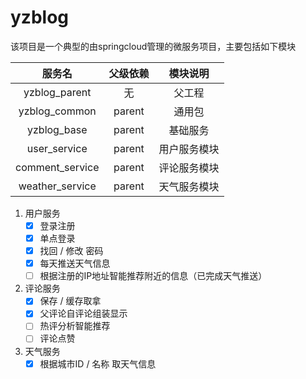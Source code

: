 # yzblog

该项目是一个典型的由springcloud管理的微服务项目，主要包括如下模块

|     服务名      | 父级依赖 |   模块说明   |
| :-------------: | :------: | :----------: |
|  yzblog_parent  |    无    |    父工程    |
|  yzblog_common  |  parent  |    通用包    |
|   yzblog_base   |  parent  |   基础服务   |
|  user_service   |  parent  | 用户服务模块 |
| comment_service |  parent  | 评论服务模块 |
| weather_service |  parent  | 天气服务模块 |

1. 用户服务
   - [x] 登录注册
   - [x] 单点登录
   - [x] 找回 / 修改 密码
   - [x] 每天推送天气信息
   - [ ] 根据注册的IP地址智能推荐附近的信息（已完成天气推送）
2. 评论服务
   - [x] 保存 / 缓存取拿
   - [x] 父评论自评论组装显示
   - [ ] 热评分析智能推荐
   - [ ] 评论点赞
3. 天气服务
   - [x] 根据城市ID / 名称 取天气信息